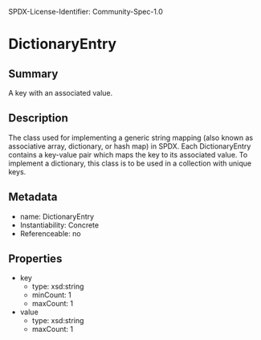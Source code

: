SPDX-License-Identifier: Community-Spec-1.0

# DictionaryEntry

## Summary

A key with an associated value.

## Description

The class used for implementing a generic string mapping (also known as associative array, dictionary, or hash map) in SPDX.  Each DictionaryEntry contains a key-value pair which maps the key to its associated value.  To implement a dictionary, this class is to be used in a collection with unique keys.

## Metadata

- name: DictionaryEntry
- Instantiability: Concrete
- Referenceable: no

## Properties

- key
  - type: xsd:string
  - minCount: 1
  - maxCount: 1
- value
  - type: xsd:string
  - maxCount: 1

